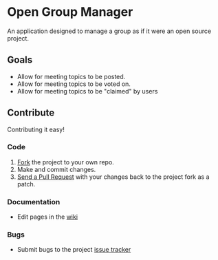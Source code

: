 # Open Group Manager

An application designed to manage a group as if it were an open source project.

## Goals

- Allow for meeting topics to be posted.
- Allow for meeting topics to be voted on.
- Allow for meeting topics to be "claimed" by users

## Contribute

Contributing it easy!

### Code
1. [Fork](https://github.com/dfwcfml/Open-Group-Manager#fork_box) the project to your own repo.
2. Make and commit changes.
3. [Send a Pull Request](http://help.github.com/pull-requests/) with your changes back to the project fork as a patch.

### Documentation
- Edit pages in the [wiki](https://github.com/dfwcfml/Open-Group-Manager/wiki)

### Bugs
- Submit bugs to the project [issue tracker](https://github.com/dfwcfml/Open-Group-Manager/issues)